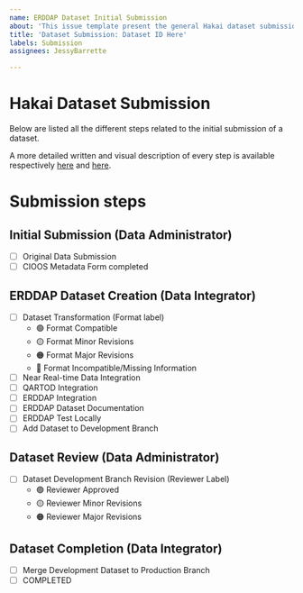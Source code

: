 ```yaml
---
name: ERDDAP Dataset Initial Submission
about: 'This issue template present the general Hakai dataset submission workflow. '
title: 'Dataset Submission: Dataset ID Here'
labels: Submission
assignees: JessyBarrette

---
```


# Hakai Dataset Submission 
Below are listed all the different steps related to the initial submission of a dataset. 

A more detailed written and visual description of every step is available respectively 
[here](https://docs.google.com/document/d/1QMU0skj7kWbxuS_cVUNkTYZSeqpa1lVsK7WJvC4hMyA/edit?usp=sharing) and [here](https://lucid.app/lucidchart/invitations/accept/ae8530a5-4a8f-435e-b17a-60aab0773f2f). 

# Submission steps
## Initial Submission (Data Administrator)
- [ ] Original Data Submission
- [ ] CIOOS Metadata Form completed

## ERDDAP Dataset Creation (Data Integrator)
- [ ] Dataset Transformation  (Format label)
    - :green_circle: Format Compatible 
    - :yellow_circle: Format Minor Revisions
    - :orange_circle: Format Major Revisions
    - :red_circle:  Format Incompatible/Missing Information
- [ ] Near Real-time Data Integration 
- [ ] QARTOD Integration 
- [ ] ERDDAP Integration 
- [ ] ERDDAP Dataset Documentation 
- [ ] ERDDAP Test Locally 
- [ ] Add Dataset to Development Branch

## Dataset Review (Data Administrator)
- [ ] Dataset Development Branch Revision (Reviewer Label)
    - :green_circle: Reviewer Approved
    - :yellow_circle: Reviewer Minor Revisions    
    - :orange_circle: Reviewer Major Revisions

## Dataset Completion (Data Integrator)
- [ ] Merge Development Dataset to Production Branch 
- [ ] COMPLETED
